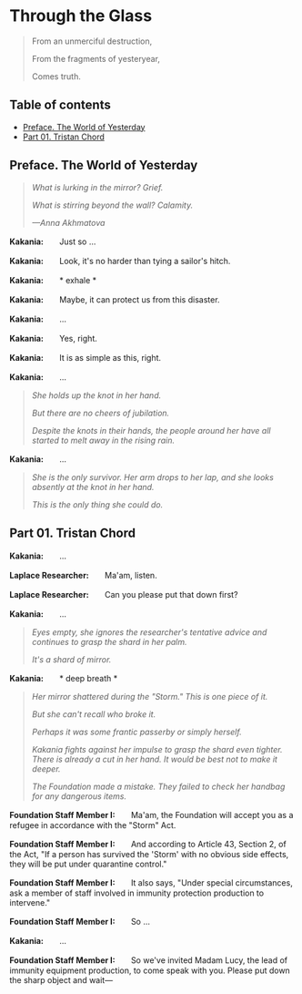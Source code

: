 # Through the Glass

> From an unmerciful destruction,
>
> From the fragments of yesteryear,
>
> Comes truth.

## Table of contents
- [Preface. The World of Yesterday](#preface-the-world-of-yesterday)
- [Part 01. Tristan Chord](#part-01-tristan-chord)

## Preface. The World of Yesterday

> *What is lurking in the mirror? Grief.*
>
> *What is stirring beyond the wall? Calamity.*
>
> *—Anna Akhmatova*

**Kakania:**　　Just so ...

**Kakania:**　　Look, it's no harder than tying a sailor's hitch.

**Kakania:**　　* exhale *

**Kakania:**　　Maybe, it can protect us from this disaster.

**Kakania:**　　...

**Kakania:**　　Yes, right.

**Kakania:**　　It is as simple as this, right.

**Kakania:**　　...

> *She holds up the knot in her hand.*
>
> *But there are no cheers of jubilation.*
>
> *Despite the knots in their hands, the people around her have all started to melt away in the rising rain.*

**Kakania:**　　...

> *She is the only survivor. Her arm drops to her lap, and she looks absently at the knot in her hand.*
>
> *This is the only thing she could do.*

## Part 01. Tristan Chord

**Kakania:**　　...

**Laplace Researcher:**　　Ma'am, listen.

**Laplace Researcher:**　　Can you please put that down first?

**Kakania:**　　...

> *Eyes empty, she ignores the researcher's tentative advice and continues to grasp the shard in her palm.*
>
> *It's a shard of mirror.*

**Kakania:**　　* deep breath *

> *Her mirror shattered during the "Storm." This is one piece of it.*
>
> *But she can't recall who broke it.*
>
> *Perhaps it was some frantic passerby or simply herself.*
>
> *Kakania fights against her impulse to grasp the shard even tighter. There is already a cut in her hand. It would be best not to make it deeper.*
>
> *The Foundation made a mistake. They failed to check her handbag for any dangerous items.*

**Foundation Staff Member I:**　　Ma'am, the Foundation will accept you as a refugee in accordance with the "Storm" Act.

**Foundation Staff Member I:**　　And according to Article 43, Section 2, of the Act, "If a person has survived the 'Storm' with no obvious side effects, they will be put under quarantine control."

**Foundation Staff Member I:**　　It also says, "Under special circumstances, ask a member of staff involved in immunity protection production to intervene."

**Foundation Staff Member I:**　　So ...

**Kakania:**　　...

**Foundation Staff Member I:**　　So we've invited Madam Lucy, the lead of immunity equipment production, to come speak with you. Please put down the sharp object and wait—